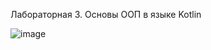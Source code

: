 Лабораторная 3. Основы ООП в языке Kotlin

![image](https://user-images.githubusercontent.com/105737735/228383607-45b06117-7e5b-4603-aa47-18adab926490.png)
